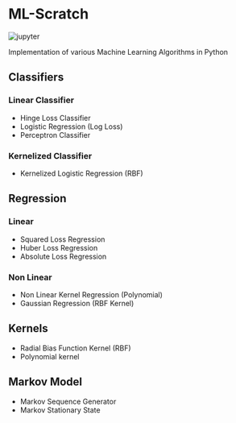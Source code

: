 # ML-Scratch
![jupyter](https://img.shields.io/badge/render-nbviewer-important)

Implementation of various Machine Learning Algorithms in Python

## Classifiers

### Linear Classifier

- Hinge Loss Classifier
- Logistic Regression (Log Loss)
- Perceptron Classifier

### Kernelized Classifier

- Kernelized Logistic Regression (RBF)


## Regression

### Linear

- Squared Loss Regression
- Huber Loss Regression
- Absolute Loss Regression

### Non Linear

- Non Linear Kernel Regression (Polynomial)
- Gaussian Regression (RBF Kernel)

## Kernels

- Radial Bias Function Kernel (RBF)
- Polynomial kernel

## Markov Model

- Markov Sequence Generator
- Markov Stationary State